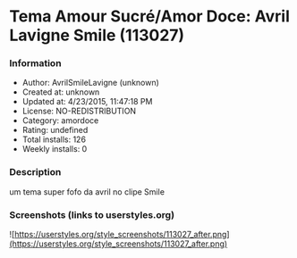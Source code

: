 # Tema Amour Sucré/Amor Doce: Avril Lavigne Smile (113027)

### Information
- Author: AvrilSmileLavigne (unknown)
- Created at: unknown
- Updated at: 4/23/2015, 11:47:18 PM
- License: NO-REDISTRIBUTION
- Category: amordoce
- Rating: undefined
- Total installs: 126
- Weekly installs: 0


### Description
um tema super fofo da avril no clipe Smile


### Screenshots (links to userstyles.org)
![https://userstyles.org/style_screenshots/113027_after.png](https://userstyles.org/style_screenshots/113027_after.png)


